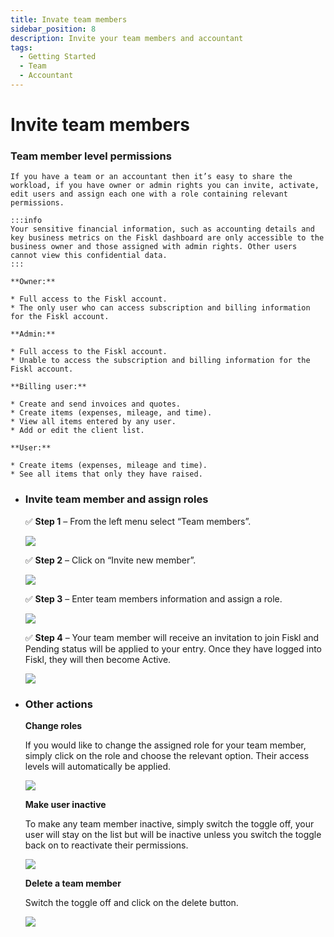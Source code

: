 ```yaml
---
title: Invate team members
sidebar_position: 8
description: Invite your team members and accountant
tags:
  - Getting Started
  - Team
  - Accountant
---
```


# Invite team members

### Team member level permissions

    If you have a team or an accountant then it’s easy to share the workload, if you have owner or admin rights you can invite, activate, edit users and assign each one with a role containing relevant permissions.

    :::info
    Your sensitive financial information, such as accounting details and key business metrics on the Fiskl dashboard are only accessible to the business owner and those assigned with admin rights. Other users cannot view this confidential data.
    :::

    **Owner:**

    * Full access to the Fiskl account.
    * The only user who can access subscription and billing information for the Fiskl account.

    **Admin:**

    * Full access to the Fiskl account.
    * Unable to access the subscription and billing information for the Fiskl account.

    **Billing user:**

    * Create and send invoices and quotes.
    * Create items (expenses, mileage, and time).
    * View all items entered by any user.
    * Add or edit the client list.

    **User:**

    * Create items (expenses, mileage and time).
    * See all items that only they have raised.
*   ### Invite team member and assign roles <a href="#kbsection1" id="kbsection1"></a>

    ✅ **Step 1** – From the left menu select “Team members”.

    ![](https://fiskl.com/wp-content/uploads/2023/07/menu-6.png)

    ✅ **Step 2** – Click on “Invite new member”.

    ![](https://fiskl.com/wp-content/uploads/2023/07/invite-member.png)

    ✅ **Step 3** – Enter team members information and assign a role.

    ![](https://fiskl.com/wp-content/uploads/2023/07/select-role.png)

    ✅ **Step 4** – Your team member will receive an invitation to join Fiskl and Pending status will be applied to your entry. Once they have logged into Fiskl, they will then become Active.

    ![](https://fiskl.com/wp-content/uploads/2023/07/User-on-list-1.png)
*   ### Other actions <a href="#kbsection2" id="kbsection2"></a>

    **Change roles**

    If you would like to change the assigned role for your team member, simply click on the role and choose the relevant option. Their access levels will automatically be applied.

    ![](https://fiskl.com/wp-content/uploads/2023/07/team-list-v2.png)

    **Make user inactive**

    To make any team member inactive, simply switch the toggle off, your user will stay on the list but will be inactive unless you switch the toggle back on to reactivate their permissions.

    ![](https://fiskl.com/wp-content/uploads/2023/07/team-list-with-toggle.png)

    **Delete a team member**

    Switch the toggle off and click on the delete button.

    ![](https://fiskl.com/wp-content/uploads/2023/07/Delete-member.png)
